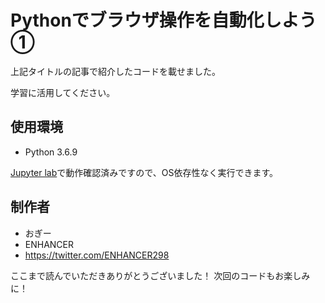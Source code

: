 # Pythonでブラウザ操作を自動化しよう①

上記タイトルの記事で紹介したコードを載せました。

学習に活用してください。

## 使用環境

* Python 3.6.9

[Jupyter lab](https://www.anaconda.com/distribution/)で動作確認済みですので、OS依存性なく実行できます。


## 制作者

* おぎー
* ENHANCER
* https://twitter.com/ENHANCER298

ここまで読んでいただきありがとうございました！
次回のコードもお楽しみに！
